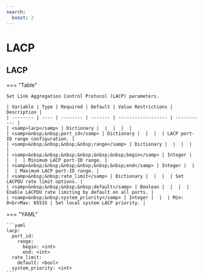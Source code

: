 ```yaml
---
search:
  boost: 2
---
```


# LACP
## LACP

=== "Table"

    Set Link Aggregation Control Protocol (LACP) parameters.

    | Variable | Type | Required | Default | Value Restrictions | Description |
    | -------- | ---- | -------- | ------- | ------------------ | ----------- |
    | <samp>lacp</samp> | Dictionary |  |  |  |  |
    | <samp>&nbsp;&nbsp;port_id</samp> | Dictionary |  |  |  | LACP port-ID range configuration. |
    | <samp>&nbsp;&nbsp;&nbsp;&nbsp;range</samp> | Dictionary |  |  |  |  |
    | <samp>&nbsp;&nbsp;&nbsp;&nbsp;&nbsp;&nbsp;begin</samp> | Integer |  |  |  | Minimum LACP port-ID range. |
    | <samp>&nbsp;&nbsp;&nbsp;&nbsp;&nbsp;&nbsp;end</samp> | Integer |  |  |  | Maximum LACP port-ID range. |
    | <samp>&nbsp;&nbsp;rate_limit</samp> | Dictionary |  |  |  | Set LACPDU rate limit options. |
    | <samp>&nbsp;&nbsp;&nbsp;&nbsp;default</samp> | Boolean |  |  |  | Enable LACPDU rate limiting by default on all ports. |
    | <samp>&nbsp;&nbsp;system_priority</samp> | Integer |  |  | Min: 0<br>Max: 65535 | Set local system LACP priority. |

=== "YAML"

    ```yaml
    lacp:
      port_id:
        range:
          begin: <int>
          end: <int>
      rate_limit:
        default: <bool>
      system_priority: <int>
    ```
